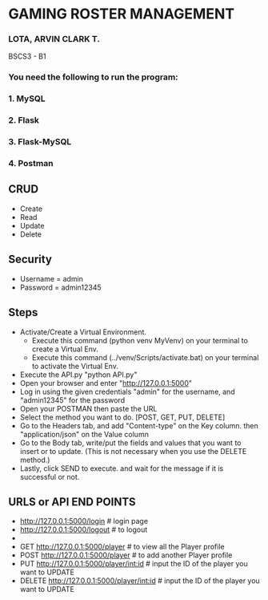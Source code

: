 # GAMING ROSTER MANAGEMENT

### LOTA, ARVIN CLARK T. 
BSCS3 - B1

### You need the following to run the program:
### 1. MySQL
### 2. Flask
### 3. Flask-MySQL
### 4. Postman

## CRUD
- Create
- Read
- Update
- Delete

## Security
- Username = admin
- Password = admin12345

## Steps
- Activate/Create a Virtual Environment.
  - Execute this command (python venv MyVenv) on your terminal to create a Virtual Env.
  - Execute this command (../venv/Scripts/activate.bat) on your terminal to activate the Virtual Env.
- Execute the API.py "python API.py"
- Open your browser and enter "http://127.0.0.1:5000"
- Log in using the given credentials "admin" for the username, and "admin12345" for the password
- Open your POSTMAN then paste the URL
- Select the method you want to do. [POST, GET, PUT, DELETE]
- Go to the Headers tab, and add "Content-type" on the Key column. then "application/json" on the Value column
- Go to the Body tab, write/put the fields and values that you want to insert or to update. (This is not necessary when you use the DELETE method.)
- Lastly, click SEND to execute. and wait for the message if it is successful or not.

## URLS or API END POINTS
- http://127.0.0.1:5000/login # login page
- http://127.0.0.1:5000/logout # to logout
-
- GET http://127.0.0.1:5000/player # to view all the Player profile
- POST http://127.0.0.1:5000/player # to add another Player profile
- PUT http://127.0.0.1:5000/player/int:id # input the ID of the player you want to UPDATE 
- DELETE http://127.0.0.1:5000/player/int:id # input the ID of the player you want to UPDATE

